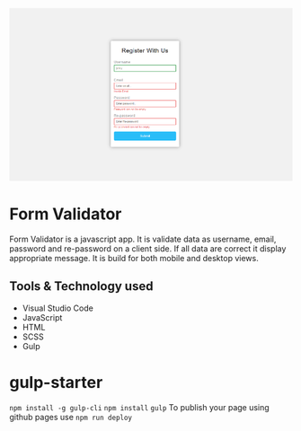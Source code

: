 ![Form Validator](src/assets/img/github.png)
# Form Validator

Form Validator is a javascript app. It is validate data as username, email, password and re-password on a client side. If all data are correct it display appropriate message. It is build for both mobile and desktop views.

## Tools & Technology used

- Visual Studio Code
- JavaScript
- HTML
- SCSS
- Gulp


# gulp-starter

`npm install -g gulp-cli`
`npm install`
`gulp`
To publish your page using github pages use `npm run deploy`
